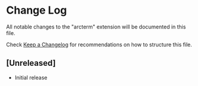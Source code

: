 # Change Log

All notable changes to the "arcterm" extension will be documented in this file.

Check [Keep a Changelog](http://keepachangelog.com/) for recommendations on how to structure this file.

## [Unreleased]

- Initial release
